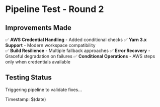 # Pipeline Test - Round 2

## Improvements Made

✅ **AWS Credential Handling** - Added conditional checks
✅ **Yarn 3.x Support** - Modern workspace compatibility  
✅ **Build Resilience** - Multiple fallback approaches
✅ **Error Recovery** - Graceful degradation on failures
✅ **Conditional Operations** - AWS steps only when credentials available

## Testing Status
Triggering pipeline to validate fixes...

Timestamp: $(date)
